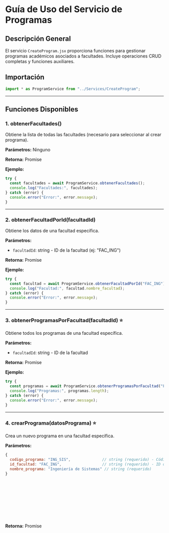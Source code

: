 # Guía de Uso del Servicio de Programas

## Descripción General

El servicio `CreateProgram.jsx` proporciona funciones para gestionar programas académicos asociados a facultades. Incluye operaciones CRUD completas y funciones auxiliares.

## Importación

```jsx
import * as ProgramService from "../Services/CreateProgram";
```

---

## Funciones Disponibles

### 1. **obtenerFacultades()**
Obtiene la lista de todas las facultades (necesario para seleccionar al crear programa).

**Parámetros:** Ninguno

**Retorna:** Promise<Array>

**Ejemplo:**
```jsx
try {
  const facultades = await ProgramService.obtenerFacultades();
  console.log("Facultades:", facultades);
} catch (error) {
  console.error("Error:", error.message);
}
```

---

### 2. **obtenerFacultadPorId(facultadId)**
Obtiene los datos de una facultad específica.

**Parámetros:**
- `facultadId`: string - ID de la facultad (ej: "FAC_ING")

**Retorna:** Promise<Object>

**Ejemplo:**
```jsx
try {
  const facultad = await ProgramService.obtenerFacultadPorId("FAC_ING");
  console.log("Facultad:", facultad.nombre_facultad);
} catch (error) {
  console.error("Error:", error.message);
}
```

---

### 3. **obtenerProgramasPorFacultad(facultadId)** ⭐
Obtiene todos los programas de una facultad específica.

**Parámetros:**
- `facultadId`: string - ID de la facultad

**Retorna:** Promise<Array>

**Ejemplo:**
```jsx
try {
  const programas = await ProgramService.obtenerProgramasPorFacultad("FAC_ING");
  console.log("Programas:", programas.length);
} catch (error) {
  console.error("Error:", error.message);
}
```

---

### 4. **crearPrograma(datosPrograma)** ⭐
Crea un nuevo programa en una facultad específica.

**Parámetros:**
```jsx
{
  codigo_programa: "ING_SIS",              // string (requerido) - Código único
  id_facultad: "FAC_ING",                  // string (requerido) - ID de la facultad
  nombre_programa: "Ingeniería de Sistemas" // string (requerido)
}
```

**Retorna:** Promise<Object> { success: true, data: {...} }

**Ejemplo de uso en un componente:**
```jsx
import { useState, useEffect } from "react";
import * as ProgramService from "../Services/CreateProgram";

function CrearProgramaForm() {
  const [cargando, setCargando] = useState(false);
  const [facultades, setFacultades] = useState([]);
  const [codigoPrograma, setCodigoPrograma] = useState("");
  const [idFacultad, setIdFacultad] = useState("");
  const [nombrePrograma, setNombrePrograma] = useState("");

  // Cargar facultades al montar
  useEffect(() => {
    cargarFacultades();
  }, []);

  const cargarFacultades = async () => {
    setCargando(true);
    try {
      const datos = await ProgramService.obtenerFacultades();
      setFacultades(datos);
      if (datos.length > 0) {
        setIdFacultad(datos[0].id_facultad); // Seleccionar primera por defecto
      }
    } catch (error) {
      alert(`Error: ${error.message}`);
    } finally {
      setCargando(false);
    }
  };

  const handleCrear = async (e) => {
    e.preventDefault();
    
    if (!codigoPrograma.trim() || !idFacultad.trim() || !nombrePrograma.trim()) {
      alert("Por favor completa todos los campos");
      return;
    }

    setCargando(true);
    try {
      const resultado = await ProgramService.crearPrograma({
        codigo_programa: codigoPrograma.toUpperCase(),
        id_facultad: idFacultad,
        nombre_programa: nombrePrograma.trim()
      });
      
      console.log("✅ Programa creado:", resultado.data);
      alert("Programa creado exitosamente");
      setCodigoPrograma("");
      setNombrePrograma("");
    } catch (error) {
      console.error("❌ Error:", error.message);
      alert(`Error: ${error.message}`);
    } finally {
      setCargando(false);
    }
  };

  return (
    <form onSubmit={handleCrear}>
      <div>
        <label>Facultad</label>
        <select 
          value={idFacultad}
          onChange={(e) => setIdFacultad(e.target.value)}
          required
          disabled={cargando}
        >
          <option value="">Seleccionar facultad</option>
          {facultades.map(fac => (
            <option key={fac.id_facultad} value={fac.id_facultad}>
              {fac.nombre_facultad}
            </option>
          ))}
        </select>
      </div>
      
      <input
        type="text"
        value={codigoPrograma}
        onChange={(e) => setCodigoPrograma(e.target.value)}
        placeholder="Código (ej: ING_SIS)"
        maxLength="50"
        required
        disabled={cargando}
      />
      
      <input
        type="text"
        value={nombrePrograma}
        onChange={(e) => setNombrePrograma(e.target.value)}
        placeholder="Nombre (ej: Ingeniería de Sistemas)"
        maxLength="255"
        required
        disabled={cargando}
      />
      
      <button type="submit" disabled={cargando}>
        {cargando ? "Creando..." : "Crear Programa"}
      </button>
    </form>
  );
}

export default CrearProgramaForm;
```

---

### 5. **actualizarPrograma(facultadId, codigoPrograma, datosPrograma)**
Actualiza los datos de un programa existente.

**Parámetros:**
- `facultadId`: string - ID de la facultad
- `codigoPrograma`: string - Código del programa a actualizar
- `datosPrograma`:
```jsx
{
  nombre_programa: "Nuevo nombre" // string (requerido)
}
```

**Retorna:** Promise<Object> { success: true, data: {...} }

**Ejemplo:**
```jsx
try {
  const resultado = await ProgramService.actualizarPrograma("FAC_ING", "ING_SIS", {
    nombre_programa: "Ingeniería de Sistemas e Informática"
  });
  console.log("✅ Programa actualizado:", resultado.data);
} catch (error) {
  console.error("❌ Error:", error.message);
}
```

---

### 6. **eliminarPrograma(facultadId, codigoPrograma)**
Elimina un programa del sistema.

**Parámetros:**
- `facultadId`: string - ID de la facultad
- `codigoPrograma`: string - Código del programa a eliminar

**Retorna:** Promise<Object> { success: true }

**Ejemplo:**
```jsx
try {
  const resultado = await ProgramService.eliminarPrograma("FAC_ING", "ING_SIS");
  console.log("✅ Programa eliminado");
  alert("Programa eliminado exitosamente");
} catch (error) {
  console.error("❌ Error:", error.message);
  alert(`Error: ${error.message}`);
}
```

---

### 7. **filtrarProgramas(programas, searchTerm)**
Filtra una lista de programas por un término de búsqueda.

**Parámetros:**
- `programas`: Array - Lista de programas
- `searchTerm`: string - Término de búsqueda

**Retorna:** Array - Programas filtrados

**Ejemplo:**
```jsx
const programas = await ProgramService.obtenerProgramasPorFacultad("FAC_ING");
const filtrados = ProgramService.filtrarProgramas(programas, "Sistemas");
console.log(filtrados); // Solo programas que contengan "Sistemas"
```

---

### 8. **validarCodigoPrograma(codigoPrograma)**
Valida el formato del código del programa.

**Parámetros:**
- `codigoPrograma`: string - Código a validar

**Retorna:** boolean

**Reglas de validación:**
- Mínimo 3 caracteres, máximo 50
- Solo permite: A-Z, 0-9, _, -
- Ejemplo válido: "ING_SIS", "ING_IND", "PROG_01"

**Ejemplo:**
```jsx
console.log(ProgramService.validarCodigoPrograma("ING_SIS"));      // true
console.log(ProgramService.validarCodigoPrograma("ing_sis"));      // false (minúsculas)
console.log(ProgramService.validarCodigoPrograma("IS"));           // false (muy corto)
```

---

### 9. **validarNombrePrograma(nombrePrograma)**
Valida el nombre del programa.

**Parámetros:**
- `nombrePrograma`: string - Nombre a validar

**Retorna:** boolean

**Reglas de validación:**
- No puede estar vacío
- Mínimo 1 carácter, máximo 255

**Ejemplo:**
```jsx
console.log(ProgramService.validarNombrePrograma("Ingeniería de Sistemas")); // true
console.log(ProgramService.validarNombrePrograma(""));                      // false
```

---

### 10. **validarDatosPrograma(datosPrograma)**
Valida todos los datos del programa y retorna errores específicos.

**Parámetros:**
```jsx
{
  codigo_programa: "ING_SIS",
  id_facultad: "FAC_ING",
  nombre_programa: "Ingeniería de Sistemas"
}
```

**Retorna:**
```jsx
{
  valido: true,
  errores: [] // Array de strings con errores encontrados
}
```

**Ejemplo:**
```jsx
const validacion = ProgramService.validarDatosPrograma({
  codigo_programa: "ING_SIS",
  id_facultad: "FAC_ING",
  nombre_programa: "Ingeniería de Sistemas"
});

if (!validacion.valido) {
  console.log("Errores:", validacion.errores);
  // ["El código del programa es obligatorio", ...]
}
```

---

### 11. **formatearDatosPrograma(formData)**
Formatea datos del formulario para envío al backend.

**Parámetros:**
```jsx
{
  codigoPrograma: "ing_sis",
  idFacultad: "FAC_ING",
  nombrePrograma: "  Ingeniería de Sistemas  "
}
```

**Retorna:**
```jsx
{
  codigo_programa: "ING_SIS",
  id_facultad: "FAC_ING",
  nombre_programa: "Ingeniería de Sistemas"
}
```

---

### 12. **obtenerNombreFacultad(facultades, facultadId)**
Obtiene el nombre de una facultad por su ID.

**Parámetros:**
- `facultades`: Array - Lista de facultades
- `facultadId`: string - ID a buscar

**Retorna:** string - Nombre de la facultad

**Ejemplo:**
```jsx
const facultades = await ProgramService.obtenerFacultades();
const nombre = ProgramService.obtenerNombreFacultad(facultades, "FAC_ING");
console.log(nombre); // "Ingenierías y Tecnologías"
```

---

## Manejo de Errores

El servicio maneja automáticamente diferentes tipos de errores HTTP:

| Código | Situación | Error Típico |
|--------|-----------|--------------|
| 201 | Creado exitosamente | N/A - Éxito |
| 200 | Ok | N/A - Éxito |
| 400 | Solicitud incorrecta | Datos inválidos |
| 401 | No autorizado | Token expirado |
| 403 | Sin permisos | Usuario no es admin |
| 404 | No encontrado | Facultad o programa no existe |
| 409 | Conflicto | Programa ya existe |
| 422 | Error de validación | Datos no válidos |

**Ejemplo de manejo de errores:**
```jsx
try {
  await ProgramService.crearPrograma(datos);
} catch (error) {
  if (error.message.includes("Conflicto")) {
    alert("El programa ya existe");
  } else if (error.message.includes("No encontrada")) {
    alert("La facultad no existe");
  } else if (error.message.includes("Sin permisos")) {
    alert("No tiene permisos para crear programas");
  } else {
    alert(`Error: ${error.message}`);
  }
}
```

---

## Flujo Completo: Crear Programa

```jsx
import { useState, useEffect } from "react";
import * as ProgramService from "../Services/CreateProgram";

function CrearProgramaCompleto() {
  const [facultades, setFacultades] = useState([]);
  const [programas, setProgramas] = useState([]);
  const [cargando, setCargando] = useState(false);
  const [codigoPrograma, setCodigoPrograma] = useState("");
  const [idFacultad, setIdFacultad] = useState("");
  const [nombrePrograma, setNombrePrograma] = useState("");
  const [erroresValidacion, setErroresValidacion] = useState([]);

  // Cargar facultades al montar
  useEffect(() => {
    cargarFacultades();
  }, []);

  // Cargar programas cuando cambia la facultad
  useEffect(() => {
    if (idFacultad) {
      cargarProgramas(idFacultad);
    }
  }, [idFacultad]);

  const cargarFacultades = async () => {
    setCargando(true);
    try {
      const datos = await ProgramService.obtenerFacultades();
      setFacultades(datos);
      if (datos.length > 0) {
        setIdFacultad(datos[0].id_facultad);
      }
    } catch (error) {
      alert(`Error al cargar facultades: ${error.message}`);
    } finally {
      setCargando(false);
    }
  };

  const cargarProgramas = async (facultadId) => {
    setCargando(true);
    try {
      const datos = await ProgramService.obtenerProgramasPorFacultad(facultadId);
      setProgramas(datos);
    } catch (error) {
      console.error("Error al cargar programas:", error);
      setProgramas([]);
    } finally {
      setCargando(false);
    }
  };

  const handleCrear = async (e) => {
    e.preventDefault();

    // Validar
    const validacion = ProgramService.validarDatosPrograma({
      codigo_programa: codigoPrograma,
      id_facultad: idFacultad,
      nombre_programa: nombrePrograma
    });

    if (!validacion.valido) {
      setErroresValidacion(validacion.errores);
      return;
    }

    setErroresValidacion([]);
    setCargando(true);

    try {
      const datosFormateados = ProgramService.formatearDatosPrograma({
        codigoPrograma,
        idFacultad,
        nombrePrograma
      });

      await ProgramService.crearPrograma(datosFormateados);

      alert("✅ Programa creado exitosamente");
      setCodigoPrograma("");
      setNombrePrograma("");
      
      // Recargar lista
      if (idFacultad) {
        await cargarProgramas(idFacultad);
      }
    } catch (error) {
      alert(`❌ Error: ${error.message}`);
    } finally {
      setCargando(false);
    }
  };

  return (
    <div>
      <h1>Crear Nuevo Programa</h1>

      <form onSubmit={handleCrear}>
        <div>
          <label>Facultad</label>
          <select 
            value={idFacultad}
            onChange={(e) => setIdFacultad(e.target.value)}
            required
            disabled={cargando}
          >
            <option value="">Seleccionar facultad</option>
            {facultades.map(fac => (
              <option key={fac.id_facultad} value={fac.id_facultad}>
                {fac.nombre_facultad}
              </option>
            ))}
          </select>
        </div>

        <div>
          <label>Código del Programa</label>
          <input
            type="text"
            value={codigoPrograma}
            onChange={(e) => setCodigoPrograma(e.target.value)}
            placeholder="ING_SIS"
            maxLength="50"
            required
            disabled={cargando}
          />
        </div>

        <div>
          <label>Nombre del Programa</label>
          <input
            type="text"
            value={nombrePrograma}
            onChange={(e) => setNombrePrograma(e.target.value)}
            placeholder="Ingeniería de Sistemas"
            maxLength="255"
            required
            disabled={cargando}
          />
        </div>

        {erroresValidacion.length > 0 && (
          <div style={{ color: "red" }}>
            <h4>Errores:</h4>
            <ul>
              {erroresValidacion.map((error, idx) => (
                <li key={idx}>{error}</li>
              ))}
            </ul>
          </div>
        )}

        <button type="submit" disabled={cargando}>
          {cargando ? "Creando..." : "Crear Programa"}
        </button>
      </form>

      <h2>Programas de {idFacultad ? ProgramService.obtenerNombreFacultad(facultades, idFacultad) : "la facultad"}</h2>
      {cargando ? (
        <p>Cargando...</p>
      ) : (
        <table>
          <thead>
            <tr>
              <th>Código</th>
              <th>Nombre</th>
            </tr>
          </thead>
          <tbody>
            {programas.map(prog => (
              <tr key={prog.codigo_programa}>
                <td>{prog.codigo_programa}</td>
                <td>{prog.nombre_programa}</td>
              </tr>
            ))}
          </tbody>
        </table>
      )}
    </div>
  );
}

export default CrearProgramaCompleto;
```

---

## Estructura de Respuesta del Backend

El backend retorna respuestas en el siguiente formato:

**Éxito (201 - Created):**
```json
{
  "status": "success",
  "message": "Programa creado exitosamente",
  "data": {
    "codigo_programa": "ING_SIS",
    "id_facultad": "FAC_ING",
    "nombre_programa": "Ingeniería de Sistemas"
  }
}
```

**Éxito (200 - OK):**
```json
{
  "status": "success",
  "message": "Operación realizada exitosamente",
  "data": {...}
}
```

**Error (4xx):**
```json
{
  "status": "error",
  "message": "Error al crear programa",
  "detail": "El programa con código ING_SIS ya existe"
}
```

---

## Constantes de la API

Los endpoints están definidos en `src/utils/constants.js`:

```javascript
FACULTADES: `${API_BASE_URL}/api/v1/admin/academico/facultades`
FACULTAD_BY_ID: (id) => `${API_BASE_URL}/api/v1/admin/academico/facultades/${id}`
PROGRAMAS_BY_FACULTAD: (facultadId) => `${API_BASE_URL}/api/v1/admin/academico/facultades/${facultadId}/programas`
PROGRAMA_BY_ID: (facultadId, codigoPrograma) => `${API_BASE_URL}/api/v1/admin/academico/facultades/${facultadId}/programas/${codigoPrograma}`
```

---

## Notas Importantes

1. **Los Programas dependen de Facultades**: Siempre debes tener una facultad válida
2. **Autenticación**: Todas las llamadas requieren autenticación. Los headers se incluyen automáticamente
3. **Validación**: Valida los datos antes de enviar al backend
4. **Logging**: Las funciones incluyen console.log para debugging
5. **Estados de Carga**: Siempre actualiza el estado de cargando para mejorar UX
6. **IDs anidados**: El ID de la facultad va en la URL, no en el body (excepto en creación)

